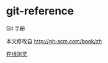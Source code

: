 git-reference
=============

Git 手册

本文修改自 http://git-scm.com/book/zh

 [在线浏览](https://git-reference.readthedocs.org/en/latest/)
